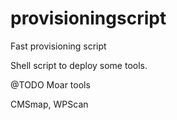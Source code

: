 # provisioningscript
Fast provisioning script

Shell script to deploy some tools.

@TODO
Moar tools

CMSmap, WPScan
